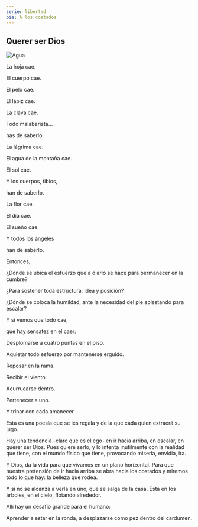 ```yaml
---
serie: libertad
pie: A los costados
---
```


## Querer ser Dios

![Agua](/foto/P1380342.webp)



La hoja cae.

El cuerpo cae.

El pelo cae.

El lápiz cae.

La clava cae.



Todo malabarista…

has de saberlo.



La lágrima cae.

El agua de la montaña cae.

El sol cae.

Y los cuerpos, tibios,

han de saberlo.



La flor cae.

El día cae.

El sueño cae.

Y todos los ángeles

han de saberlo.



Entonces,

¿Dónde se ubica el esfuerzo que a diario se hace para permanecer en la cumbre?

¿Para sostener toda estructura, idea y posición?

¿Dónde se coloca la humildad, ante la necesidad del pie aplastando para escalar?



Y si vemos que todo cae,

que hay sensatez en el caer:

Desplomarse a cuatro puntas en el piso.

Aquietar todo esfuerzo por mantenerse erguido.

Reposar en la rama.

Recibir el viento.

Acurrucarse dentro.

Pertenecer a uno.

Y trinar con cada amanecer.



Esta es una poesía que se les regala y de la que cada quien extraerá su jugo.



Hay una tendencia -claro que es el ego- en ir hacia arriba, en escalar, en querer ser Dios. Pues quiere serlo, y lo intenta inútilmente con la realidad que tiene, con el mundo físico que tiene, provocando miseria, envidia, ira.

Y Dios, da la vida para que vivamos en un plano horizontal. Para que nuestra pretensión de ir hacia arriba se abra hacia los costados y miremos todo lo que hay: la belleza que rodea.

Y si no se alcanza a verla en uno, que se salga de la casa. Está en los árboles, en el cielo, flotando alrededor.

Allí hay un desafío grande para el humano:

Aprender a estar en la ronda, a desplazarse como pez dentro del cardumen.
